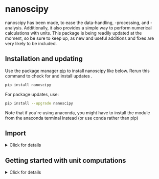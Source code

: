 # nanoscipy

nanoscipy has been made, to ease the data-handling, -processing, and - analysis. Additionally, it also provides a 
simple way to perform numerical calculations with units.
This package is being readily updated at the moment, so be sure to keep up, as new and useful additions and fixes are 
very likely to be included.

## Installation and updating
Use the package manager [pip](https://pip.pypa.io/en/stable/) to install nanoscipy like below. 
Rerun this command to check for and install  updates .
```bash
pip install nanoscipy
```
For package updates, use:
```bash
pip install --upgrade nanoscipy
```
Note that if you're using anaconda, you might have to install the module from the anaconda terminal instead (or use 
conda rather than pip)

## Import
<details><summary>Click for details</summary>
<p>
Currently, the package consists of four distinct modules:
```bash
nanoscipy.functions
```
Contains most of the practical functions of nanoscipy. 

```bash
nanoscipy.modules
```
Contains all classes of nanoscipy.

```bash
nanoscipy.util
```
Contains all utility functions and lists used within nanoscipy. Different modules use functions from this module. 
Note that some of these functions may be of practical use, but many are simply throw-away functions to increase 
readability.

```bash
nanoscipy.mathpar
```
The module with the mathematical parser of nanoscipy. Specifically, this contains the practical function parser(), which
is the collective parser itself.

```bash
nanoscipy.unitpar
```
Contains a script that allows for computation with units. 
</p>
</details>

## Getting started with unit computations
<details><summary>Click for details</summary>
<p>
There are two main functions of concern here; `mathpar.parser()` and `unitpar.unit_parser()`, but the focus will be on 
the module `modules.NumAn` as this is what is meant to be the 'calculator'. This section will serve as an explanation of how 
it works and how it may be used for different purposes.
(Last updated: v3.0.8)

### 1) The NumAn object
When defining the NumAn object there are a few things to note. The `__init__()` function takes five different inputs, 
all of which are optional. The first is `cons` which is where initial constants can be defined so that they may be used 
in computations later on (by default no constants are defined), e.g.:
```python
import nanoscipy.modules as nsm
cal1 = nsm.NumAn('A=234 kg, lambda=53 nm')
```
Will have the constants `A` and `lambda` defined with the values `234 kg` and `53 nm` assigned to them, respectively.
Constants may also be defined via the attribute function `.add_cns()`, which works in much the same way, so that for
```python
import nanoscipy.modules as nsm
cal2 = nsm.NumAn()
cal2.add_cns('A=234 kg, lambda=53 nm')
```
the same constants are defined as for the `cal1` object. 
The add-constant attribute does, however, work slightly different, allowing for new constants to be defined with 
previously defined constants, so
```python
cal2.add_cns('A2=4*A')
```
would make it so that `A2=936 kg`. 
Constants may effectively have any desired name with a few exceptions: The constant must be a string, meaning that it 
cannot be converted to a float or int, so `B2=34` is allowed, but `22=34` is not. Be aware that constant-values are 
substituted before calculations are done, which means that if a constant `2H=4` is defined, and a calculation is done 
for a string `'32H'` the result is `'3*2H=3*4=12'`.

The second parameter is `unit_identifier`. This defines an identifier for which units can be told apart from defined 
constants by the different scripts. This can in principle be set to any symbol, but be smart about it. The default
value used for this purpose is `' '`, which is illustrated in the examples above. Another example is seen below for 
`unit_identifier='~'`
```python
import nanoscipy.modules as nsm
cal3 = nsm.NumAn(unit_identifier='~')
cal3.add_cns('A=234~kg, lambda=53~nm')
cal3.add_cns('A2=4*A')
```

The third parameter is `units`. This tells the script whether units should be used or not (explicitly). Effectively, 
this only affects natural constants used (see [More about constants](https://github.com/nicholas12392/nanoscipy#2-more-about-constants)). 
Therefore, the default setting is `units=True` meaning that the script will act as computations should be done with units. 
Setting this to `False` will have the script do calculations without units (effectively). It must although be emphasized that this __only__ affects natural constants
and so everything is still fine if no units are used initially, as long as no natural constants are used, unless it is 
by division or multiplication, in which case it is also fine.

The next parameter is `cprint`. This affects how the result from a computation is displayed (the console print), and affects all 
computations if not anything else is set specifically per computation (see [Calculations](https://github.com/nicholas12392/nanoscipy#3-calculations)). 
There are a few options here, but the main difference is between `'num'` and `'sym'`. If set to `'num'` the result will 
be displayed as the `mathpar.parser()` reads the expression, i.e. with only numbers and mathematical symbols. If set to `'sym'` the 
expression will be displayed with symbols/constants rather than numbers. A variance is `'symc'`, which displays the
constants used in the expression, along with the result. Subtypes are `'sym_ex'` and `'symc_ex'`, which will display
the main expression with explicit multiplication (if any implicit multiplication was used). If set to `None` or `False` 
no console print is done. Examples can be found in 
[Calculations](https://github.com/nicholas12392/nanoscipy#3-calculations). The default setting is `'symc_ex'`.

The last parameter is `sf` which sets the significant figures for the console print. It is important to note that it 
does not change the significant figures of the calculation itself nor the result. It __only__ changes the console print.
This parameter takes integer values, and can be set to `None` if no evaluation is desired. The default value is 4. Note 
that this feature works by using the `mpmath.workdps` function.

### 2) More about constants
There has already been presented examples of how constants may be defined, but there are a few additional features to 
note. A list of all the currently defined constants can be seen by calling the attribute function `.constants()`. Note
that if constants are defined with units, then they are _displayed_ with `' '` as the unit identifier, regardless of the 
value of `unit_identifier` in the `__init__()` call. When adding constants that have already been defined, the new 
constant value will overwrite the old, and a prompt will be printed in the console. E.g.: 
```python
cal1 = nsm.NumAn('A=234 kg, lambda=53 nm')
cal1.add_cns('A=34 g')
```
```
>>> Constant 'A = 234 kg' has been changed to '34 g'.
```
Constants may also be removed with the attribute function `.del_cns()`. Simply specify which constants should be removed 
in the call. E.g. from the example above: 
```python
cal1.constants()
```
```
>>> Currently defined constants:
>>> | lambda = 53 nm
>>> | A = 34 g
```
```python
cal1.del_cns('A, lambda')
cal1.constants()
```
```
>>> Currently defined constants:
```

Note here that `.del_cns()` can also be used with multiple arguments, rather than with a single string, e.g.: 
```python
cal1.del_cns('A', 'lambda')
cal1.constants()
```
```
>>> Currently defined constants:
```

Constants may also be defined from latest computed result by calling the attribute function `.add_res()` with the name 
of the constant, e.g. `.add_res('omega')` will add the latest result from computation as the constant `'omega'`.

Other than the constants that can be defined by the user, there are some pre-defined natural constants, which may be 
used in all calculations, in which they might be needed. These are constants such as the Boltzmann constant `_k`, the 
Planck constant `_h` or the speed of light in a vacuum `_c`. Note that all constants are denoted with an underscore.
A full list of the supported units can be seen by calling the attribute `.supported_physical_constants`. 
Depending on whether `units` is set to `True` or `False`, these natural constants will either have associated units or will 
simply be the natural constant value with SI units:

```python
test = nsm.NumAn(units=False)
print(test.supported_physical_constants)
```
```
>>> ('_hbar=1.0545718176461565e-34', ..., '_mp=1.67262192369e-27')
```
```python
test = nsm.NumAn(units=True)
print(test.supported_physical_constants)
```
```
>>> ('_hbar=(1.0545718176461565e-34 J Hz^-1)', ..., '_mp=(1.67262192369e-27 kg)')
```
### 3) Calculations
Calculations are performed via the `.calc()` attribute function. This effectively utilizes `unitpar.unit_parser()`, 
which utilizes `mathpar.parser()` to compute the numerical part of the expression. An example of basic usage is seen 
below: 
```python
import nanoscipy.modules as nsm
cal = nsm.NumAn()
cal.calc('3*5+2^2')
```
```
>>> Result: 3·5+2^2 = 19
19
```

There are a few things to note here. As seen, the support for mathematical operators is slightly different compared to 
normal python. Specifically, there is support for the operations; `+, -, *, /, ^, !` (currently, there is no support 
for the usual way of denoting a power as `**`). There is also a 'prettifier' built-in, which automatically changes 
constants and specific operations to be more in line with how it would look, when simply writing it out on a piece of 
paper. An example of this is with the use of constants; 

```python
cal.add_cns('omega=34 s^-1, d=4 m')
cal.calc('domega')
```
```
>>> Result: d·ω = 136 m s^-1
>>> | ω = 34 s^-1
>>> | d = 4 m
136
```

This also illustrates a feature regarding implicit multiplication, as this is also read properly by the script (which
is why caution must be made, when defining constants). Note also that the units will be in the displayed result from 
the console, but they are not a part of the returned output (to obtain the unit, the attribute `.__ans_unit__` can be
called). 
The result from the calculation can be directly added to the list of constants by calling the attribute function 
`.add_res()` in the call with a specified name:

```python
cal.add_res('v')
cal.constants()
```
```
>>> Currently defined constants:
>>> | omega = 34 s^-1
>>> | d = 4 m
>>> | v = 136 m s^-1
```
Note that a result may be directly added as a constant, by specifying the parameter `add_res` in the `.calc()` call: 
```python
cal.calc('domega', 'v', cprint=None)
cal.constants()
```
```
>>> Currently defined constants:
>>> | omega = 34 s^-1
>>> | d = 4 m
>>> | v = 136 m s^-1
```

This also shows use of the `cprint` (local) kwarg. As opposed to setting the console print option in the `__init__()` 
when defining the function as described in [The NumAn object](https://github.com/nicholas12392/nanoscipy#1-the-numan-object).
When set in `.calc()` it only changes the console print for that single calculation, and all others will follow the 
default set in `__init__()`:

```python
cal.calc('2d/omega', cprint='num')
```
```
>>> Result: 2·(4 m)/(34 s^-1) = 0.2353 m s
0.23529411764705882
```

```python
cal.calc('2domega')
```
```
>>> Result: 2·d·ω = 272 m s^-1
>>> | ω = 34 s^-1
>>> | d = 4 m
272
```

As seen in the former calculation, the significant figures in the console print differs from the output. This is due to 
described evaluation feature `sf` ([The NumAn object](https://github.com/nicholas12392/nanoscipy#1-the-numan-object)). This
parameter can also be set locally with a kwarg per calculation: 

```python
cal.add_cns('m=12.3432 g, a=834.2325 m s^-2')
cal.calc('ma')
```
```
>>> Result: m·a = 10.3 N
>>> | m = 12.34 g
>>> | a = 834.2 m
10.297098594
```

```python
cal.calc('ma', sf=6)
```
```
>>> Result: m·a = 10.2971 N
>>> | m = 12.3432 g
>>> | a = 834.233 m
10.297098594
```

As seen, the parameter also affects the displayed constants. Another example (also illustrating the use of natural 
constants): 

```python
cal.add_cns('T=293.15 K')
cal.calc('T_k')
```
```
>>> Result: T·kᴮ = 4.047e-21 J
>>> | T = 293.1 K
4.0473725435e-21
```

Another thing to note is that there is native support for many mathematical functions such as the trigonometric functions, 
the natural logarithm, etc. The full list of supported such functions (including the value of pi), can be found by calling
the attribute `.__exclusions__`. Some examples of use: 

```python
cal.calc('sin(deg(45))')
```
```
>>> Result: sin(deg(45)) = 0.8061
0.8060754911159176
```

```python
cal.add_cns('E=0.3 eV')
cal.calc('exp(E/_kT)')
```
```
>>> Result: exp(-E/(kᴮ·T)) = 6.958e-6 a.u.
>>> | T = 293.1 K
>>> | E = 0.3 eV
6.95757565703751e-06
```

```python
cal.calc('sin(2pi)')
```
```
>>> Result: sin(2·π) = 0
0
```
Note that the natural logarithm is denoted by `'ln()'`, whereas log10 is denoted as `'log()'`.

### 4) The units
A note must be made about the functionality of the units. In general, when computing the units, all given units
are converted into their respective SI components and then reduced. At last, if they correspond to a _directly_ derived unit
the resulting unit will be changed into that derived unit. It is, however, currently quite limited, what the script can 
recognize as a derived unit. Only the base units e.g. `N, K, J` and the inverse base units; `N^-1, K^-1, J^-1` can be 
found. If the unit result cannot be recognized as a derived unit, it is simply given as SI units.

There is currently support for the vast majority of the SI unit derivatives, excluding the candela derived units. There 
is also special support for some other units such as the atomic mass unit (amu or u), Angstrom (Å), atmosphere (atm), etc.
The full list of supported units, can be seen by calling the attribute `.supported_units`. 

There is also an important point to be made in regard to denotation of the units in an expression. The working principle
of the units is that they are essentially multiplicative factors, and so all units act like they are just that. With one
very significant exception. When writing units in fractions, if the unit in the denominator consists of multiple units, 
only the first of those will be read as being in the denominator. This is best illustrated with an example: 

```python
import nanoscipy.modules as nsm
test = nsm.NumAn()
test.calc('23 m/2 s')
```
```
>>> Result: 23 m/2 s = 11.5 m s^-1
11.5
```
```python
test.calc('23 m/2 s g')
```
```
>>> Result: 23 m/2 s g = 0.0115 m kg s^-1
0.0115
```

As seen in the latter, the expression `'23 m/2 s g'` is being read as `'(23* m/2* s)* g'` rather than `'23* m/(2* s* g)'`.
Due to this, it is __always__ recommended to write expressions with units in parentheses (this is automatically handled, 
when defining constants and using them in expressions, as shown above, so that a constant defined as `'A=4 kg'` will be 
used by the script as `'A=(4 kg)`), especially as this odd functionality may change in the future, but as of now, the way
to go is: 

```python
test.calc('23 m/(2 s g)')
```
```
>>> Result: 23 m/(2 s g) = 1.15e+4 m s^-1 kg^-1
11500
```

Note that there is currently no support for doing square-roots as `'sqrt(4 m^2)'`:
```python
test.calc('sqrt(4 m^2)')
```
```
>>> Result: sqrt(4 m^2) = 2 m^2
2
```

```python
test.calc('(4 m^2)^(1/2)')
```
```
>>> Result: (4 m^2)^(1/2) = 2 m
2
```


### 5) Tips and tricks
It may be convenient to reduce the amount of code needed to do computations, especially if the script is run in a console
environment rather than an IDE. This can be done by defining the attribute functions as short variables as follows:

```python
import nanoscipy.modules as nsm
cal = nsm.NumAn()
a = cal.add_cns
d = cal.del_cns
c = cal.calc
```

Then, when adding new constants simply run `a()`, when deleting constants, `d()` and when doing computations `c()`. E.g.: 

```python
a('theta=rad(74), gamma=3.412')
c('gammacos(theta)')
d('gamma')
cal.constants()
```
```
>>> Result: γ·cos(θ) = 0.9405
>>> | θ = 1.292
>>> | γ = 3.412
>>> Currently defined constants:
>>> | theta = 1.2915436464758034
```

### 6) Disclaimer
Note importantly that this guide may not be completely up-to-date with the newest version of nanoscipy, as it takes a lot
of time to re-write and keep an overview of what is in and what is missing. Therefore, I will always recommend to check 
out the [patch notes](https://github.com/nicholas12392/nanoscipy/releases). 
It is noted in the beginning of the guide, which version the guide is currently up-to-date with. 
</p>
</details>
